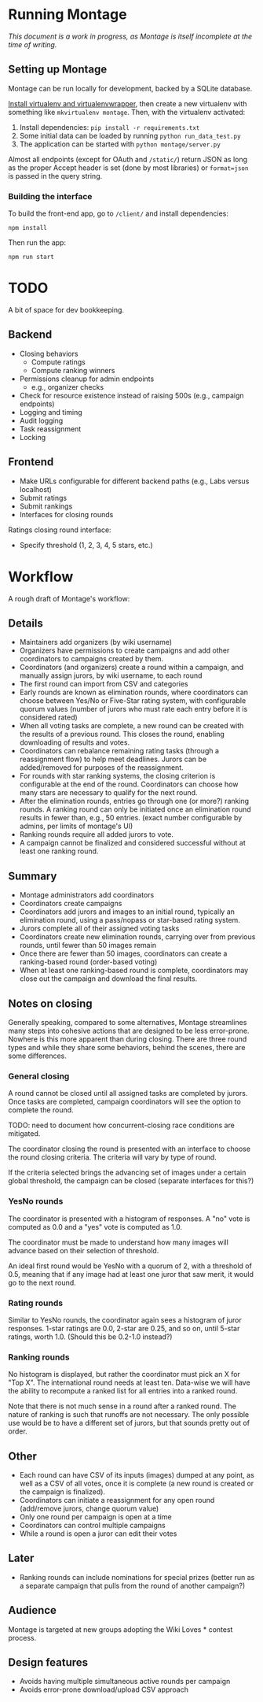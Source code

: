 # Running Montage

*This document is a work in progress, as Montage is itself incomplete
 at the time of writing.*

## Setting up Montage

Montage can be run locally for development, backed by a
SQLite database.

[Install virtualenv and virtualenvwrapper](http://docs.python-guide.org/en/latest/dev/virtualenvs/),
then create a new virtualenv with something like `mkvirtualenv
montage`. Then, with the virtualenv activated:

1. Install dependencies: `pip install -r requirements.txt`
2. Some initial data can be loaded by running `python run_data_test.py`
3. The application can be started with `python montage/server.py`

Almost all endpoints (except for OAuth and `/static/`) return JSON as
long as the proper Accept header is set (done by most libraries) or
`format=json` is passed in the query string.

### Building the interface

To build the front-end app, go to `/client/` and install dependencies:

```
npm install
```

Then run the app:

```
npm run start
```

# TODO

A bit of space for dev bookkeeping.

## Backend

* Closing behaviors
    * Compute ratings
    * Compute ranking winners
* Permissions cleanup for admin endpoints
     * e.g., organizer checks
* Check for resource existence instead of raising 500s (e.g., campaign endpoints)
* Logging and timing
* Audit logging
* Task reassignment
* Locking

## Frontend

* Make URLs configurable for different backend paths (e.g., Labs versus localhost)
* Submit ratings
* Submit rankings
* Interfaces for closing rounds

Ratings closing round interface:

* Specify threshold (1, 2, 3, 4, 5 stars, etc.)

# Workflow

A rough draft of Montage's workflow:

## Details

* Maintainers add organizers (by wiki username)
* Organizers have permissions to create campaigns and add other
  coordinators to campaigns created by them.
* Coordinators (and organizers) create a round within a campaign, and
  manually assign jurors, by wiki username, to each round
* The first round can import from CSV and categories
* Early rounds are known as elimination rounds, where coordinators can
  choose between Yes/No or Five-Star rating system, with
  configurable quorum values (number of jurors who must rate each
  entry before it is considered rated)
* When all voting tasks are complete, a new round can be created with
  the results of a previous round. This closes the round, enabling
  downloading of results and votes.
* Coordinators can rebalance remaining rating tasks (through a
  reassignment flow) to help meet deadlines. Jurors can be
  added/removed for purposes of the reassignment.
* For rounds with star ranking systems, the closing criterion is
  configurable at the end of the round. Coordinators can choose how
  many stars are necessary to qualify for the next round.
* After the elimination rounds, entries go through one (or more?)
  ranking rounds. A ranking round can only be initiated once an
  elimination round results in fewer than, e.g., 50 entries. (exact
  number configurable by admins, per limits of montage's UI)
* Ranking rounds require all added jurors to vote.
* A campaign cannot be finalized and considered successful without at
  least one ranking round.

## Summary

* Montage administrators add coordinators
* Coordinators create campaigns
* Coordinators add jurors and images to an initial round, typically an
  elimination round, using a pass/nopass or star-based rating system.
* Jurors complete all of their assigned voting tasks
* Coordinators create new elimination rounds, carrying over from
  previous rounds, until fewer than 50 images remain
* Once there are fewer than 50 images, coordinators can create a
  ranking-based round (order-based voting)
* When at least one ranking-based round is complete, coordinators may
  close out the campaign and download the final results.

## Notes on closing

Generally speaking, compared to some alternatives, Montage streamlines
many steps into cohesive actions that are designed to be less
error-prone. Nowhere is this more apparent than during closing. There
are three round types and while they share some behaviors, behind the
scenes, there are some differences.

### General closing

A round cannot be closed until all assigned tasks are completed by
jurors. Once tasks are completed, campaign coordinators will see the
option to complete the round.

TODO: need to document how concurrent-closing race conditions are mitigated.

The coordinator closing the round is presented with an interface to
choose the round closing criteria. The criteria will vary by type of
round.

If the criteria selected brings the advancing set of images under a
certain global threshold, the campaign can be closed (separate
interfaces for this?)

### YesNo rounds

The coordinator is presented with a histogram of responses. A "no"
vote is computed as 0.0 and a "yes" vote is computed as 1.0.

The coordinator must be made to understand how many images will
advance based on their selection of threshold.

An ideal first round would be YesNo with a quorum of 2, with a
threshold of 0.5, meaning that if any image had at least one juror
that saw merit, it would go to the next round.

### Rating rounds

Similar to YesNo rounds, the coordinator again sees a histogram of
juror responses. 1-star ratings are 0.0, 2-star are 0.25, and so on,
until 5-star ratings, worth 1.0. (Should this be 0.2-1.0 instead?)

### Ranking rounds

No histogram is displayed, but rather the coordinator must pick an X
for "Top X". The international round needs at least ten. Data-wise we
will have the ability to recompute a ranked list for all entries into
a ranked round.

Note that there is not much sense in a round after a ranked round. The
nature of ranking is such that runoffs are not necessary. The only
possible use would be to have a different set of jurors, but that
sounds pretty out of order.

## Other

* Each round can have CSV of its inputs (images) dumped at any point,
  as well as a CSV of all votes, once it is complete (a new round is
  created or the campaign is finalized).
* Coordinators can initiate a reassignment for any open round
  (add/remove jurors, change quorum value)
* Only one round per campaign is open at a time
* Coordinators can control multiple campaigns
* While a round is open a juror can edit their votes

## Later

* Ranking rounds can include nominations for special prizes (better
  run as a separate campaign that pulls from the round of another
  campaign?)

## Audience

Montage is targeted at new groups adopting the Wiki Loves * contest process.

## Design features

* Avoids having multiple simultaneous active rounds per campaign
* Avoids error-prone download/upload CSV approach
